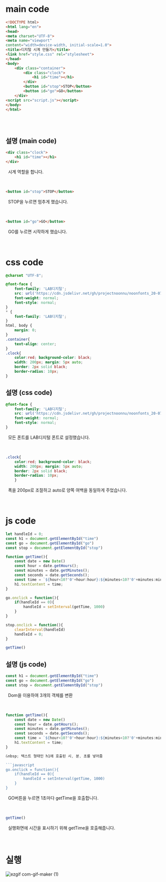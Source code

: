 # main code

```html
<!DOCTYPE html>
<html lang="en">
<head>
<meta charset="UTF-8">
<meta name="viewport" 
content="width=device-width, initial-scale=1.0">
<title>디지털 시계 만들기</title>
<link href="style.css" rel="stylesheet">
</head>
<body>
    <div class="container">
        <div class="clock">
            <h1 id="time"></h1>
        </div>
        <button id="stop">STOP</button>
        <button id="go">GO</button>
    </div>
<script src="script.js"></script>
</body>
</html>
```

<br><br>

## 설명 (main code)

```html
<div class="clock">
    <h1 id="time"></h1>
</div>
```

&nbsp; 시계 역할을 합니다.
<br><br><br>

```html
<button id="stop">STOP</button>
```

&nbsp; STOP을 누르면 멈추게 했습니다.
<br><br><br>

```html
<button id="go">GO</button>
```

&nbsp; GO를 누르면 시작하게 했습니다.
<br><br><br>

# css code

```css
@charset "UTF-8";

@font-face {
    font-family: 'LAB디지털';
    src: url('https://cdn.jsdelivr.net/gh/projectnoonnu/noonfonts_20-07@1.0/LAB디지털.woff') format('woff');
    font-weight: normal;
    font-style: normal;
}
* {
    font-family: 'LAB디지털'; 
}
html, body { 
    margin: 0; 
}
.container{
    text-align: center; 
}
.clock{
    color:red; background-color: black; 
    width: 200px; margin: 5px auto;
    border: 2px solid black;
    border-radius: 10px;
}
```

## 설명 (css code)

```css
@font-face {
    font-family: 'LAB디지털';
    src: url('https://cdn.jsdelivr.net/gh/projectnoonnu/noonfonts_20-07@1.0/LAB디지털.woff') format('woff');
    font-weight: normal;
    font-style: normal;
}
```

&nbsp; 모든 폰트를 LAB디지털 폰트로 설정했습니다.
<br><br><br>

```css
.clock{
    color:red; background-color: black; 
    width: 200px; margin: 5px auto;
    border: 2px solid black;
    border-radius: 10px;
    }
```

&nbsp; 폭을 200px로 조절하고 auto로 양쪽 여백을 동일하게 주었습니다.
<br><br><br>

# js code

```javascript
let handleId = 0; 
const h1 = document.getElementById("time")
const go = document.getElementById("go")
const stop = document.getElementById("stop")

function getTime(){
    const date = new Date()
    const hour = date.getHours();
    const minutes = date.getMinutes();
    const seconds = date.getSeconds();
    const time = `${hour<10?'0'+hour:hour}:${minutes<10?'0'+minutes:minutes}:${seconds<10?'0'+seconds:seconds}`
    h1.textContent = time;
}

go.onclick = function(){
    if(handleId == 0){
        handleId = setInterval(getTime, 1000)
    }
}

stop.onclick = function(){
    clearInterval(handleId)
    handleId = 0;
}

getTime()
```

## 설명 (js code)

```javascript
const h1 = document.getElementById("time")
const go = document.getElementById("go")
const stop = document.getElementById("stop")
```

&nbsp;  Dom을 이용하여 3개의 객체를 변환
<br><br><br>

```javascript
function getTime(){
    const date = new Date()
    const hour = date.getHours();
    const minutes = date.getMinutes();
    const seconds = date.getSeconds();
    const time = `${hour<10?'0'+hour:hour}:${minutes<10?'0'+minutes:minutes}:${seconds<10?'0'+seconds:seconds}`
    h1.textContent = time;
}

&nbsp; 텍스트 형태인 h1에 호출된 시, 분, 초를 넣어줌

```javascript
go.onclick = function(){
    if(handleId == 0){
        handleId = setInterval(getTime, 1000)
    }
}
```

&nbsp; GO버튼을 누르면 1초마다 getTime을 호출합니다.
<br><br><br>

```javascript
getTime()
```

&nbsp; 실행화면에 시간을 표시하기 위해 getTime을 호출해줍니다.
<br><br><br>

# 실행  
    
![ezgif com-gif-maker (1)](https://user-images.githubusercontent.com/104752202/174733558-e8bf60fc-0a66-4508-9b3c-c7182cc1959c.gif)


    
